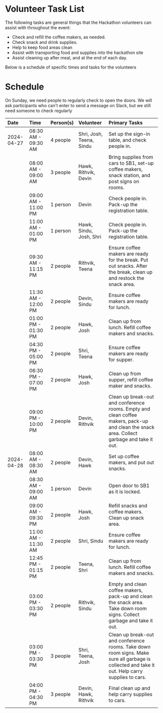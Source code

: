 # Volunteer Task List

The following tasks are general things that the Hackathon volunteers can assist with throughout the event:

-   Check and refill the coffee makers, as needed.
-   Check snack and drink supplies.
-   Help to keep food areas clean
-   Assist with transporting food and supplies into the hackathon site
-   Assist cleaning up after meal, and at the end of each day.

Below is a schedule of specific times and tasks for the volunteers

# Schedule

On Sunday, we need people to regularly check to open the doors. We will ask participants who can't enter to send a message on Slack, but we still need someone to check regularly

| Date       | Time                |  Person(s)     | Volunteer                |Primary Tasks |
| :--        | :--                 | :--          	| :--                      | :--          |
| 2024-04-27 | 08:30 AM - 09:30 AM | 4 people		|Shri, Josh, Teena, Sindu  | Set up the sign-in table, and check people in. |
|            | 08:00 AM - 09:00 AM | 3 people  		|Hawk, Rithvik, Devin      | Bring supplies from cars to SB1, set-up coffee makers, snack station, and post signs on rooms. |
|            | 09:00 AM - 11:00 PM | 1 person       |Devin                     | Check people in. Pack-up the registration table. |
|            | 11:00 AM - 01:00 PM | 1 person       |Hawk, Sindu, Josh, Shri   | Check people in. Pack-up the registration table. |
|            | 09:30 AM - 11:15 PM | 2 people		|Rithvik, Teena            | Ensure coffee makers are ready for the break. Put out snacks. After the break, clean up and restock the snack area. |
|            | 11:30 AM - 12:00 PM | 2 people       |Devin, Sindu              | Ensure coffee makers are ready for lunch. |
|            | 01:00 PM - 01:30 PM | 2 people 	    |Hawk, Josh                | Clean up from lunch. Refill coffee makers and snacks. |
|            | 04:30 PM - 05:00 PM | 2 people  		|Shri, Teena               | Ensure coffee makers are ready for supper. |
|            | 06:30 PM - 07:00 PM | 2 people		|Hawk, Josh                | Clean up from supper, refill coffee maker and snacks. |
|            | 09:00 PM - 10:00 PM | 2 people		|Devin, Rithvik            | Clean up break-out and conference rooms. Empty and clean coffee makers, pack-up and clean the snack area. Collect garbage and take it out. |
| 2024-04-28 | 08:00 AM - 08:30 AM | 2 people 		|Devin, Hawk              | Set up coffee makers, and put out snacks. |
|            | 08:30 AM - 09:00 AM | 1 person       |Devin                   | Open door to SB1 as it is locked. |
|            | 09:00 AM - 09:30 PM | 2 people  		|Hawk, Josh                   | Refill snacks and coffee makers. Clean up snack area. |
|            | 11:00 AM - 11:30 AM | 2 people       |Shri, Sindu                   | Ensure coffee makers are ready for lunch. |
|            | 12:45 PM - 01:15 PM | 2 people  		|Teena, Shri                   | Clean up from lunch. Refill coffee makers and snacks. |
|            | 03:00 PM - 03:30 PM | 2 people		|Rithvik, Sindu                   | Empty and clean coffee makers, pack-up and clean the snack area. Take down room signs. Collect garbage and take it out. |
|            | 03:00 PM - 03:30 PM | 3 people  		|Shri, Teena, Josh        | Clean up break-out and conference rooms. Take down room signs. Make sure all garbage is collected and take it out. Help carry supplies to cars. |
|            | 04:00 PM - 04:30 PM | 3 people       |Devin, Hawk, Rithvik       | Final clean up and help carry supplies to cars. |

